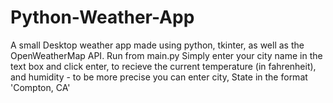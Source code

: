 # Python-Weather-App
A small Desktop weather app made using python, tkinter, as well as the OpenWeatherMap API. Run from main.py Simply enter your city name in the text box and click enter, to recieve the current temperature (in fahrenheit), and humidity - to be more precise you can enter city, State in the format 'Compton, CA'
